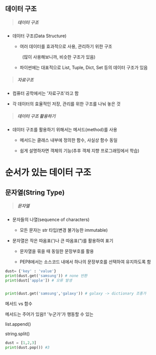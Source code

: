 ## 데이터 구조

> ##### 데이터 구조

- 데이터 구조(Data Structure)
  
  - 여러 데이터를 효과적으로 사용, 관리하기 위한 구조
  
          (많이 사용해보니까, 비슷한 구조가 있음)
  
  - 파이썬에는 대표적으로 List, Tuple, Dict, Set 등의 데이터 구조가 있음

> ##### 자료구조

- 컴퓨터 공학에서는 '자료구조'라고 함

- 각 데이터의 효율적인 저장, 관리를 위한 구조를 나눠 놓은 것

> ##### 데이터 구조 활용하기

- 데이터 구조를 활용하기 위해서는 메서드(method)를 사용
  
  - 메서드는 클래스 내부에 정의한 함수, 사실상 함수 동일
  
  - 쉽게 설명하자면 객체의 기능(추후 객체 지향 프로그래밍에서 학습)

# 

# 순서가 있는 데이터 구조

## 문자열(String Type)

> ##### 문자열

- 문자들의 나열(sequence of characters)
  
  - 모든 문자는  str 타입(변경 불가능한 immutable)

- 문자열은 작은 따옴표(')나 큰 따옴표(")를 활용하여 표기
  
  - 문자열을 묶을 때 동일한 문장부호를 활용
  
  - PEP8에서는 소스코드 내에서 하나의 문장부호를 선택하여 유지하도록 함



```python
dust= {'key' : 'value'}
print(dust.get('samsung')) # none 반환
print(dust['apple']) # 오류 발생


print(dust.get('samsung','galaxy')) # galaxy -> dictionary 조종가
```



메서드  vs 함수

메서드는 주어가 있음!! '누군가'가 행동할 수 있는



list.append()

string.split()



```python
dust = [1,2,3]
print(dust.pop()) #3
```

